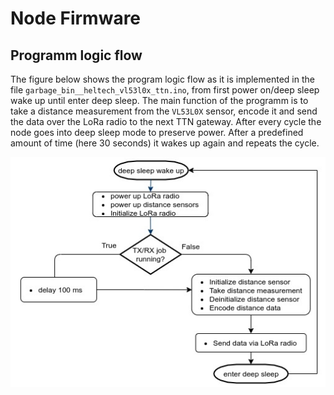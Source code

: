 # Node Firmware

## Programm logic flow

The figure below shows the program logic flow as it is implemented in the file `garbage_bin__heltech_vl53l0x_ttn.ino`, from first power on/deep sleep wake up until enter deep sleep.
The main function of the programm is to take a distance measurement from the `VL53L0X` sensor, encode it and send the data over the LoRa radio to the next TTN gateway. After every cycle the node goes into deep sleep mode to preserve power. After a predefined amount of time (here 30 seconds) it wakes up again and repeats the cycle.

![Programm Logic Flow](../media/node_firmware_program_logic_flow.jpg)
